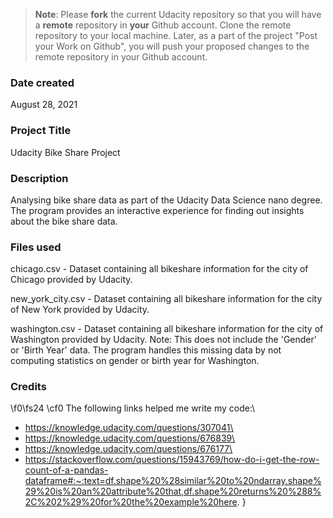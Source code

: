 >**Note**: Please **fork** the current Udacity repository so that you will have a **remote** repository in **your** Github account. Clone the remote repository to your local machine. Later, as a part of the project "Post your Work on Github", you will push your proposed changes to the remote repository in your Github account.

### Date created
August 28, 2021
### Project Title
Udacity Bike Share Project
### Description
Analysing bike share data as part of the Udacity Data Science nano degree. The program provides an interactive experience for finding out insights about the bike share data.

### Files used
chicago.csv - Dataset containing all bikeshare information for the city of Chicago provided by Udacity.

new_york_city.csv - Dataset containing all bikeshare information for the city of New York provided by Udacity.

washington.csv - Dataset containing all bikeshare information for the city of Washington provided by Udacity. Note: This does not include the 'Gender' or 'Birth Year' data. The program handles this missing data by not computing statistics on gender or birth year for Washington. 

### Credits
\f0\fs24 \cf0 The following links helped me write my code:\
* https://knowledge.udacity.com/questions/307041\
* https://knowledge.udacity.com/questions/676839\
* https://knowledge.udacity.com/questions/676177\
* https://stackoverflow.com/questions/15943769/how-do-i-get-the-row-count-of-a-pandas-dataframe#:~:text=df.shape%20%28similar%20to%20ndarray.shape%29%20is%20an%20attribute%20that,df.shape%20returns%20%288%2C%202%29%20for%20the%20example%20here. }
